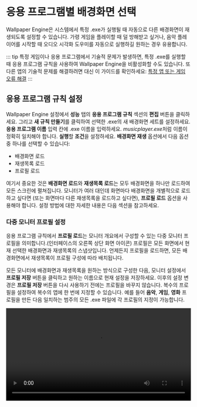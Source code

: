 # 응용 프로그램별 배경화면 선택

Wallpaper Engine은 시스템에서 특정 .exe가 실행될 때 자동으로 다른 배경화면이 재생되도록 설정할 수 있습니다. 가령 게임을 플레이할 때 덜 방해받고 싶거나, 음악 플레이어를 시작할 때 오디오 시각화 도우미를 자동으로 실행하길 원하는 경우 유용합니다.

::: tip
특정 게임이나 응용 프로그램에서 기술적 문제가 발생하면, 특정 .exe를 실행할 때 응용 프로그램 규칙을 사용하여 Wallpaper Engine을 비활성화할 수도 있습니다. 또 다른 앱의 기술적 문제를 해결하려면 대신 이 가이드를 확인하세요: [특정 앱 또는 게임 오류 해결](/functionality/applicationrules.html)
:::

## 응용 프로그램 규칙 설정

Wallpaper Engine 설정에서 **성능** 탭의 **응용 프로그램 규칙** 섹션의 **편집** 버튼을 클릭하세요. 그리고 **새 규칙 만들기**를 클릭하여 선택한 .exe의 새 배경화면 세트를 설정하세요. **응용 프로그램 이름** 입력 칸에 .exe 이름을 입력하세요. *musicplayer.exe*처럼 이름이 정확히 일치해야 합니다. **실행**할 **조건**을 설정하세요. **배경화면 재생** 옵션에서 다음 옵션 중 하나를 선택할 수 있습니다:

* 배경화면 로드
* 재생목록 로드
* 프로필 로드

여기서 중요한 것은 **배경화면 로드**와 **재생목록 로드**는 모두 배경화면을 하나만 로드하여 모든 스크린에 펼쳐집니다. 모니터가 여러 대인데 화면마다 배경화면을 개별적으로 로드하고 싶다면 (또는 화면마다 다른 재생목록을 로드하고 싶다면), **프로필 로드** 옵션을 사용해야 합니다. 설정 방법에 대한 자세한 내용은 다음 섹션을 참고하세요.

### 다중 모니터 프로필 설정

응용 프로그램 규칙에서 **프로필 로드**는 모니터 개요에서 구성할 수 있는 다중 모니터 프로필을 의미합니다.(인터페이스의 오른쪽 상단 화면 아이콘) 프로필은 모든 화면에서 현재 선택한 배경화면과 재생목록의 스냅샷입니다. 언제든지 프로필을 로드하면, 모든 배경화면에서 재생목록이 프로필 구성에 따라 배치됩니다.

모든 모니터에 배경화면과 재생목록을 원하는 방식으로 구성한 다음, 모니터 설정에서 **프로필 저장** 버튼을 클릭하고 원하는 이름으로 현재 설정을 저장하세요. 이후의 설정 변경은 **프로필 저장** 버튼을 다시 사용하기 전에는 프로필을 바꾸지 않습니다. 복수의 프로필을 설정하여 복수의 앱에 한 번에 지정할 수 있습니다. 예를 들어 **음악**, **게임**, **영화** 프로필을 만든 다음 일치하는 범주의 모든 .exe 파일에 각 프로필의 지정이 가능합니다.

<video width="100%" controls autplay loop>
  <source src="/videos/apprules.mp4" type="video/mp4">
  브라우저가 비디오 태그를 지원하지 않습니다.
</video>